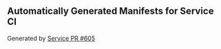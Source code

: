 ## Automatically Generated Manifests for Service CI
Generated by [Service PR #605](https://github.com/trustyai-explainability/trustyai-explainability/pull/605)
